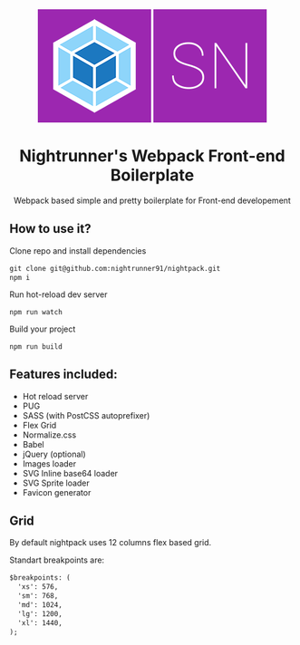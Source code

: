 <div align="center">
  <img width="200" height="200" src="src/assets/logo-wp.png"> 
  <img width="200" height="200" src="src/assets/logo-sn.png">
  <h1>Nightrunner's Webpack Front-end Boilerplate</h1>
  <p>Webpack based simple and pretty boilerplate for Front-end developement</p>
</div>

## How to use it?

Clone repo and install dependencies

```
git clone git@github.com:nightrunner91/nightpack.git
npm i
```

Run hot-reload dev server

```
npm run watch
```

Build your project

```
npm run build
```

## Features included:

- Hot reload server
- PUG
- SASS (with PostCSS autoprefixer)
- Flex Grid
- Normalize.css
- Babel
- jQuery (optional)
- Images loader
- SVG Inline base64 loader
- SVG Sprite loader
- Favicon generator

## Grid

By default nightpack uses 12 columns flex based grid. 

Standart breakpoints are:
```
$breakpoints: (
  'xs': 576,
  'sm': 768,
  'md': 1024,
  'lg': 1200,
  'xl': 1440,
);
```